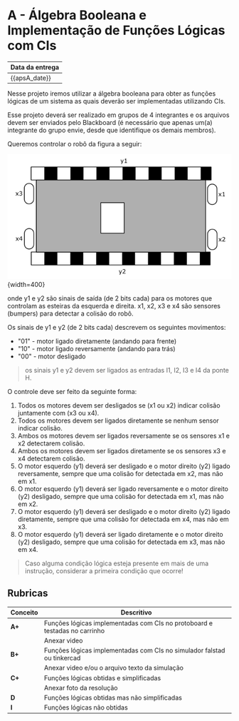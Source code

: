 # A - Álgebra Booleana e Implementação de Funções Lógicas com CIs

| Data da entrega| 
|----------------|
| {{apsA_date}} |

Nesse projeto iremos utilizar a álgebra booleana para obter as funções lógicas de um sistema as quais deverão ser implementadas utilizando CIs.

Esse projeto deverá ser realizado em grupos de 4 integrantes e os arquivos devem ser enviados pelo Blackboard (é necessário que apenas um(a) integrante do grupo envie, desde que identifique os demais membros).

Queremos controlar o robô da figura a seguir:

![](../figs/A-Transistores/carro.png){width=400}


onde y1 e y2 são sinais de saída (de 2 bits cada) para os motores que controlam as esteiras da esquerda e direita. x1, x2, x3 e x4 são sensores (bumpers) para detectar a colisão do robô.

Os sinais de y1 e y2 (de 2 bits cada) descrevem os seguintes movimentos:

- "01" - motor ligado diretamente (andando para frente)
- "10" - motor ligado reversamente (andando para trás) 
- "00" - motor desligado

> os sinais y1 e y2 devem ser ligados as entradas I1, I2, I3 e I4 da ponte H.

O controle deve ser feito da seguinte forma:

1. Todos os motores devem ser desligados se (x1 ou x2) indicar colisão juntamente com (x3 ou x4).
2. Todos os motores devem ser ligados diretamente se nenhum sensor indicar colisão.
3. Ambos os motores devem ser ligados reversamente se os sensores x1 e x2 detectarem colisão.
4. Ambos os motores devem ser ligados diretamente se os sensores x3 e x4 detectarem colisão.
5. O motor esquerdo (y1) deverá ser desligado e o motor direito (y2) ligado reversamente, sempre que uma colisão for detectada em x2, mas não em x1.
6. O motor esquerdo (y1) deverá ser ligado reversamente e o motor direito (y2) desligado, sempre que uma colisão for detectada em x1, mas não em x2.
7. O motor esquerdo (y1) deverá ser desligado e o motor direito (y2) ligado diretamente, sempre que uma colisão for detectada em x4, mas não em x3.
8. O motor esquerdo (y1) deverá ser ligado diretamente e o motor direito (y2) desligado, sempre que uma colisão for detectada em x3, mas não em x4.

> Caso alguma condição lógica esteja presente em mais de uma instrução, considerar a primeira condição que ocorre!

<!--
1. O motor esquerdo (y1) deverá ser ligado e o motor direito (y2) desligado, permitindo que o robô rotacione em sentido horário, sempre que um objeto for detectado em x1 e/ou x3, mas não em x2.
1. O motor esquerdo (y1) deverá ser desligado e o motor direito (y2) ligado, permitindo que o robô rotacione em sentido anti-horário, sempre que um objeto for detectado em x2 e/ou x3, mas não em x1.
1. Ambos os motores devem ser ligados se nenhum dos sensores detectar um objeto ou se x1 e x2 detectarem o objeto.
1. Todos os motores devem ser desligados se os três sensores detectarem um objeto.
-> Caso alguma condição lógica esteja presente em mais de uma instrução, considerar a primeira condição que ocorre!
-->



## Rubricas

| Conceito | Descritivo                                                  |
|----------|-------------------------------------------------------------|
| **A+**   | Funções lógicas implementadas com CIs no protoboard e testadas no carrinho       |
|          | Anexar video                                                |
| **B+**   | Funções lógicas implementadas com CIs no simulador falstad ou tinkercad |
|          | Anexar video e/ou o arquivo texto da simulação              |
| **C+**   | Funções lógicas obtidas e simplificadas                     |
|          | Anexar foto da resolução                                    |
| **D**    | Funções lógicas obtidas mas não simplificadas               |
| **I**    | Funções lógicas não obtidas                                 |
